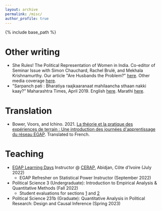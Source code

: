 ```yaml
---
layout: archive
permalink: /misc/
author_profile: true
---
```

{% include base_path %}

Other writing
======

* She Rules! The Political Representation of Women in India. Co-editor of Seminar Issue with Simon Chauchard, Rachel Brulé, and Mekhala Krishnamurthy. Our article "Are Husbands the Problem?" [here](https://www.india-seminar.com/2022/752/752-RACHEL_SIMON_ALYSSA.htm). Other media coverage [here](https://www.bu.edu/gdp/2022/05/08/institutional-practices-not-power-hungry-husbands-are-the-biggest-problem-facing-female-leaders-in-india/).
* "Sarpanch pati : Bharatiya raajkaaranaat mahilaancha sthaan nakki kaay?” Maharashtra Times, April 2019. English [here](https://docs.google.com/document/d/1qEn5LgUd1ZF1JpFPCbjrIq61TFOqbwbbc-s2eUKlu7M/edit?usp=sharing). Marathi [here](https://maharashtratimes.indiatimes.com/lifestyle-news/relationships/sarpanch-husband/articleshow/68952693.cms).

Translation 
======

* Bower, Voors, and Ichino. 2021. [La théorie et la pratique des expériences de terrain : Une introduction des journées d'apprentissage du réseau EGAP](https://egap.github.io/theory_and_practice_of_field_experiments_french/). Translated to French.

Teaching
======

* [EGAP Learning Days](https://egap.org/learning-days/) Instructor @ [CERAP](https://egap.org/project/west-africa-regional-hub-learning-days-workshop/), Abidjan, Côte d'Ivoire (July 2022)
    * EGAP Refresher on Statistical Power Instructor (September 2022)
* Political Science 3 (Undergraduate): Introduction to Empirical Analysis & Quantitative Methods (Fall 2022)
    * Student evaluations for sections [1](https://alyssaheinze.github.io/files/PS3-section1.pdf) and [2](https://alyssaheinze.github.io/files/PS3-section2.pdf)
* Political Science 231b (Graduate): Quantitative Analysis in Political Research: Design and Causal Inference (Spring 2023)
